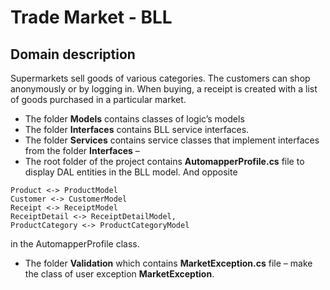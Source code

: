# Trade Market - BLL


## Domain description

Supermarkets sell goods of various categories. The customers can shop anonymously or by logging in. When buying, a receipt is created with a list of goods purchased in a particular market.



- The folder **Models** contains classes of logic’s models
- The folder **Interfaces** contains BLL service interfaces.
- The folder **Services** contains service classes that implement interfaces from the folder **Interfaces** –
- The root folder of the project contains **AutomapperProfile.cs** file to display DAL entities in the BLL model. And opposite 
```
Product <-> ProductModel
Customer <-> CustomerModel
Receipt <-> ReceiptModel
ReceiptDetail <-> ReceiptDetailModel,
ProductCategory <-> ProductCategoryModel
```
 
in the AutomapperProfile class.
- The folder **Validation** which contains **MarketException.cs** file – make the class of user exception **MarketException**.


